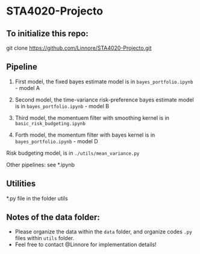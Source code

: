 # STA4020-Projecto

## To initialize this repo:
git clone https://github.com/Linnore/STA4020-Projecto.git

## Pipeline
1. First model, the fixed bayes estimate model is in `bayes_portfolio.ipynb` - model A

2. Second model, the time-variance risk-preference bayes estimate model is in `bayes_portfolio.ipynb` - model B

3. Third model, the momentuem filter with smoothing kernel is in `basic_risk_budgeting.ipynb`

4. Forth model, the momentum filter with bayes kernel is in `bayes_portfolio.ipynb` - model D

Risk budgeting model, is in `./utils/mean_variance.py`


Other pipelines: see *.ipynb
## Utilities
*.py file in the folder utils

## Notes of the data folder:

* Please organize the data within the `data` folder, and organize codes `.py` files within `utils` folder. 
* Feel free to contact @Linnore for implementation details!




